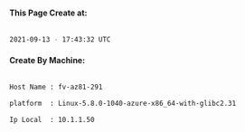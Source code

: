
   
#### This Page Create at:

```bash

2021-09-13 - 17:43:32 UTC

```

#### Create By Machine:

```bash

Host Name : fv-az81-291

platform  : Linux-5.8.0-1040-azure-x86_64-with-glibc2.31

Ip Local  : 10.1.1.50

```

